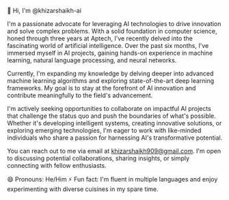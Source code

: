 👋 Hi, I'm @khizarshaikh-ai

I'm a passionate advocate for leveraging AI technologies to drive innovation and solve complex problems. With a solid foundation in computer science, honed through three years at Aptech, I've recently delved into the fascinating world of artificial intelligence. Over the past six months, I've immersed myself in AI projects, gaining hands-on experience in machine learning, natural language processing, and neural networks.

Currently, I'm expanding my knowledge by delving deeper into advanced machine learning algorithms and exploring state-of-the-art deep learning frameworks. My goal is to stay at the forefront of AI innovation and contribute meaningfully to the field's advancement.

I'm actively seeking opportunities to collaborate on impactful AI projects that challenge the status quo and push the boundaries of what's possible. Whether it's developing intelligent systems, creating innovative solutions, or exploring emerging technologies, I'm eager to work with like-minded individuals who share a passion for harnessing AI's transformative potential.

You can reach out to me via email at khizarshaikh909@gmail.com. I'm open to discussing potential collaborations, sharing insights, or simply connecting with fellow enthusiasts.

😄 Pronouns: He/Him
⚡ Fun fact: I'm fluent in multiple languages and enjoy experimenting with diverse cuisines in my spare time.
